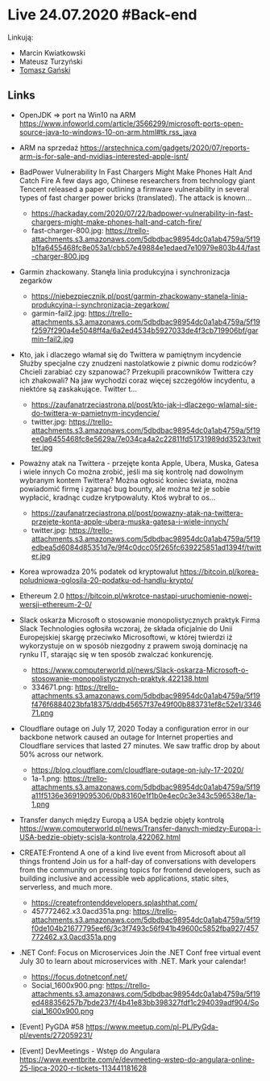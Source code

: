 # Live 24.07.2020 #Back-end

Linkują:

- Marcin Kwiatkowski
- Mateusz Turzyński
- [Tomasz Gański](https://www.linkedin.com/in/tomaszganski)

## Links

- OpenJDK => port na Win10 na ARM
  https://www.infoworld.com/article/3566299/microsoft-ports-open-source-java-to-windows-10-on-arm.html#tk.rss_java

- ARM na sprzedaż
  https://arstechnica.com/gadgets/2020/07/reports-arm-is-for-sale-and-nvidias-interested-apple-isnt/

- BadPower Vulnerability In Fast Chargers Might Make Phones Halt And Catch Fire
  A few days ago, Chinese researchers from technology giant Tencent released a paper outlining a firmware vulnerability in several types of fast charger power bricks (translated). The attack is known…

  - https://hackaday.com/2020/07/22/badpower-vulnerability-in-fast-chargers-might-make-phones-halt-and-catch-fire/
  - fast-charger-800.jpg: https://trello-attachments.s3.amazonaws.com/5dbdbac98954dc0a1ab4759a/5f19b1fa6455468fc8e053a1/cbb57e49884e1edaed7e10979e803b44/fast-charger-800.jpg

- Garmin zhackowany. Stanęła linia produkcyjna i synchronizacja zegarków
  - https://niebezpiecznik.pl/post/garmin-zhackowany-stanela-linia-produkcyjna-i-synchronizacja-zegarkow/
  - garmin-fail2.jpg: https://trello-attachments.s3.amazonaws.com/5dbdbac98954dc0a1ab4759a/5f19f2597f290a4e5048ff4a/6a2ed4534b5927033de4f3cb719906bf/garmin-fail2.jpg
- Kto, jak i dlaczego włamał się do Twittera w pamiętnym incydencie
  Służby specjalne czy znudzeni nastolatkowie z piwnic domu rodziców? Chcieli zarabiać czy szpanować? Przekupili pracowników Twittera czy ich zhakowali? Na jaw wychodzi coraz więcej szczegółów incydentu, a niektóre są zaskakujące. Twitter t...

  - https://zaufanatrzeciastrona.pl/post/kto-jak-i-dlaczego-wlamal-sie-do-twittera-w-pamietnym-incydencie/
  - twitter.jpg: https://trello-attachments.s3.amazonaws.com/5dbdbac98954dc0a1ab4759a/5f19ee0a6455468fc8e5629a/7e034ca4a2c22811fd51731989dd3523/twitter.jpg

- Poważny atak na Twittera - przejęte konta Apple, Ubera, Muska, Gatesa i wiele innych
  Co można zrobić, jeśli ma się kontrolę nad dowolnym wybranym kontem Twittera? Można ogłosić koniec świata, można powiadomić firmę i zgarnąć bug bounty, ale można też je sobie wypłacić, kradnąc cudze krytpowaluty. Ktoś wybrał to os...

  - https://zaufanatrzeciastrona.pl/post/powazny-atak-na-twittera-przejete-konta-apple-ubera-muska-gatesa-i-wiele-innych/
  - twitter.jpg: https://trello-attachments.s3.amazonaws.com/5dbdbac98954dc0a1ab4759a/5f19edbea5d6084d85351d7e/9f4c0dcc05f265fc639225851ad1394f/twitter.jpg

- Korea wprowadza 20% podatek od kryptowalut
  https://bitcoin.pl/korea-poludniowa-oglosila-20-podatku-od-handlu-krypto/

- Ethereum 2.0
  https://bitcoin.pl/wkrotce-nastapi-uruchomienie-nowej-wersji-ethereum-2-0/

- Slack oskarża Microsoft o stosowanie monopolistycznych praktyk
  Firma Slack Technologies ogłosiła wczoraj, że składa oficjalnie do Unii Europejskiej skargę przeciwko Microsoftowi, w której twierdzi iż wykorzystuje on w sposób niezgodny z prawem swoją dominację na rynku IT, starając się w ten sposób zwalczać konkurencję.

  - https://www.computerworld.pl/news/Slack-oskarza-Microsoft-o-stosowanie-monopolistycznych-praktyk,422138.html
  - 334671.png: https://trello-attachments.s3.amazonaws.com/5dbdbac98954dc0a1ab4759a/5f19f476f6884023bfa18375/ddb45657f37e49f00b883731ef8c52e1/334671.png

- Cloudflare outage on July 17, 2020
  Today a configuration error in our backbone network caused an outage for Internet properties and Cloudflare services that lasted 27 minutes. We saw traffic drop by about 50% across our network.

  - https://blog.cloudflare.com/cloudflare-outage-on-july-17-2020/
  - 1a-1.png: https://trello-attachments.s3.amazonaws.com/5dbdbac98954dc0a1ab4759a/5f19a11f5136e36919095306/0b83160e1f1b0e4ec0c3e343c596538e/1a-1.png

- Transfer danych między Europą a USA będzie objęty kontrolą
  https://www.computerworld.pl/news/Transfer-danych-miedzy-Europa-i-USA-bedzie-objety-scisla-kontrola,422062.html

- CREATE:Frontend
  A one of a kind live event from Microsoft about all things frontend Join us for a half-day of conversations with developers from the community on pressing topics for frontend developers, such as building inclusive and accessible web applications, static sites, serverless, and much more.

  - https://createfrontenddevelopers.splashthat.com/
  - 457772462.x3.0acd351a.png: https://trello-attachments.s3.amazonaws.com/5dbdbac98954dc0a1ab4759a/5f19f0de104b21677795eef6/3c3f7493c56f941b49600c5852fba927/457772462.x3.0acd351a.png

- .NET Conf: Focus on Microservices
  Join the .NET Conf free virtual event July 30 to learn about microservices with .NET. Mark your calendar!

  - https://focus.dotnetconf.net/
  - Social_1600x900.png: https://trello-attachments.s3.amazonaws.com/5dbdbac98954dc0a1ab4759a/5f19ed488356257b7bde237f/4b41e83bb398327fdf1c294039adf904/Social_1600x900.png

- [Event] PyGDA #58
  https://www.meetup.com/pl-PL/PyGda-pl/events/272059231/

- [Event] DevMeetings - Wstęp do Angulara
  https://www.eventbrite.com/e/devmeeting-wstep-do-angulara-online-25-lipca-2020-r-tickets-113441181628
